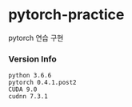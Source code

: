 # pytorch-practice
pytorch 연습 구현
### Version Info
```
python 3.6.6
pytorch 0.4.1.post2
CUDA 9.0
cudnn 7.3.1
```

